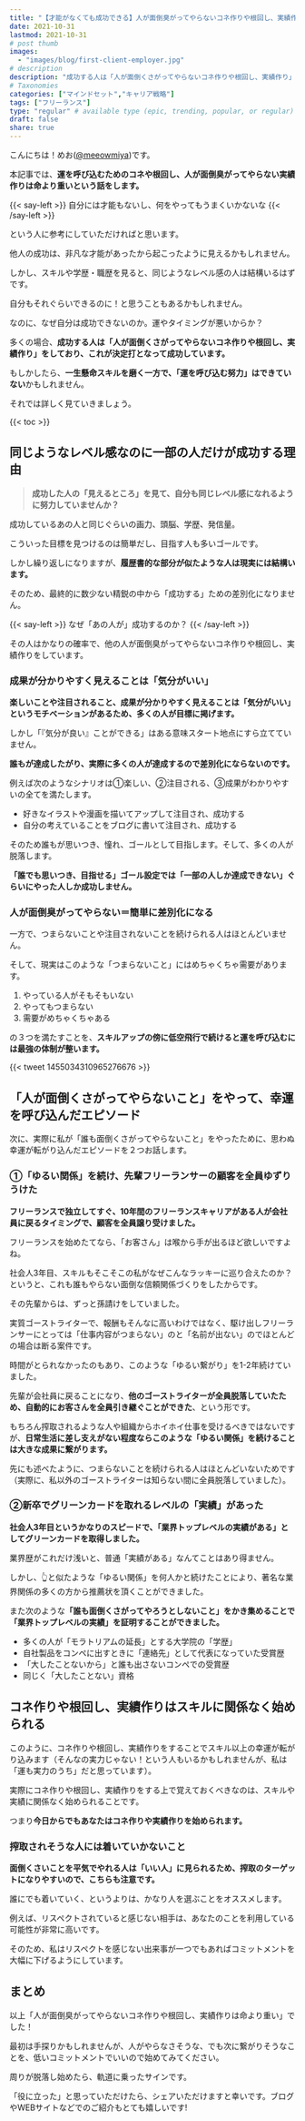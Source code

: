 ```yaml
---
title: "【才能がなくても成功できる】人が面倒臭がってやらないコネ作りや根回し、実績作りは命より重い【運がいい人の特徴｜運を呼び込む｜転職｜就職｜成功する人】"
date: 2021-10-31
lastmod: 2021-10-31
# post thumb
images:
  - "images/blog/first-client-employer.jpg"
# description
description: "成功する人は「人が面倒くさがってやらないコネ作りや根回し、実績作り」をしており、これが決定打となって成功しています。"
# Taxonomies
categories: ["マインドセット","キャリア戦略"]
tags: ["フリーランス"]
type: "regular" # available type (epic, trending, popular, or regular)
draft: false
share: true
---
```


こんにちは！めお(<a href="https://twitter.com/meeowmiya" target="_blank">@meeowmiya</a>)です。

本記事では、<span class="keiko-red">**運を呼び込むためのコネや根回し、人が面倒臭がってやらない実績作りは命より重いという話をします。**</span>

{{< say-left >}}
自分には才能もないし、何をやってもうまくいかないな
{{< /say-left >}}

という人に参考にしていただければと思います。

他人の成功は、非凡な才能があったから起こったように見えるかもしれません。

しかし、スキルや学歴・職歴を見ると、同じようなレベル感の人は結構いるはずです。

自分もそれぐらいできるのに！と思うこともあるかもしれません。

なのに、なぜ自分は成功できないのか。運やタイミングが悪いからか？

多くの場合、<span class="keiko-red">**成功する人は「人が面倒くさがってやらないコネ作りや根回し、実績作り」をしており、これが決定打となって成功しています。**</span>

もしかしたら、<span class="keiko-red">**一生懸命スキルを磨く一方で、「運を呼び込む努力」はできていない**</span>かもしれません。

それでは詳しく見ていきましょう。

{{< toc >}}

## 同じようなレベル感なのに一部の人だけが成功する理由

> **成功した人の「見えるところ」を見て、自分も同じレベル感になれるように努力していませんか？**

成功しているあの人と同じぐらいの画力、頭脳、学歴、発信量。

こういった目標を見つけるのは簡単だし、目指す人も多いゴールです。

しかし繰り返しになりますが、<span class="keiko-red">**履歴書的な部分が似たような人は現実には結構います。**</span>

そのため、最終的に数少ない精鋭の中から「成功する」ための差別化になりません。

{{< say-left >}}
なぜ「あの人が」成功するのか？
{{< /say-left >}}

その人はかなりの確率で、他の人が面倒臭がってやらないコネ作りや根回し、実績作りをしています。

### 成果が分かりやすく見えることは「気分がいい」

<span class="keiko-red">**楽しいことや注目されること、成果が分かりやすく見えることは「気分がいい」というモチベーションがあるため、多くの人が目標に掲げます。**</span>

しかし「『気分が良い』ことができる」はある意味スタート地点にすら立てていません。

<span class="keiko-red">**誰もが達成したがり、実際に多くの人が達成するので差別化にならないのです。**</span>

例えば次のようなシナリオは①楽しい、②注目される、③成果がわかりやすいの全てを満たします。

* 好きなイラストや漫画を描いてアップして注目され、成功する
* 自分の考えていることをブログに書いて注目され、成功する

そのため誰もが思いつき、憧れ、ゴールとして目指します。そして、多くの人が脱落します。

<span class="keiko-red">**「誰でも思いつき、目指せる」ゴール設定では「一部の人しか達成できない」ぐらいにやった人しか成功しません。**</span>

### 人が面倒臭がってやらない＝簡単に差別化になる

一方で、つまらないことや注目されないことを続けられる人はほとんどいません。

そして、現実はこのような「つまらないこと」にはめちゃくちゃ需要があります。


1. やっている人がそもそもいない
2. やってもつまらない
3. 需要がめちゃくちゃある

の３つを満たすことを、<span class="keiko-red">**スキルアップの傍に低空飛行で続けると運を呼び込むには最強の体制が整います。**</span>

{{< tweet 1455034310965276676 >}}


## 「人が面倒くさがってやらないこと」をやって、幸運を呼び込んだエピソード

次に、実際に私が「誰も面倒くさがってやらないこと」をやったために、思わぬ幸運が転がり込んだエピソードを２つお話します。

### ①「ゆるい関係」を続け、先輩フリーランサーの顧客を全員ゆずりうけた

<span class="keiko-red">**フリーランスで独立してすぐ、10年間のフリーランスキャリアがある人が会社員に戻るタイミングで、顧客を全員譲り受けました。**</span>

フリーランスを始めたてなら、「お客さん」は喉から手が出るほど欲しいですよね。

社会人3年目、スキルもそこそこの私がなぜこんなラッキーに巡り合えたのか？というと、これも誰もやらない面倒な信頼関係づくりをしたからです。

その先輩からは、ずっと孫請けをしていました。

実質ゴーストライターで、報酬もそんなに高いわけではなく、駆け出しフリーランサーにとっては「仕事内容がつまらない」のと「名前が出ない」のでほとんどの場合は断る案件です。

時間がとられなかったのもあり、このような「ゆるい繋がり」を1-2年続けていました。

先輩が会社員に戻ることになり、<span class="keiko-red">**他のゴーストライターが全員脱落していたため、自動的にお客さんを全員引き継ぐことができた**</span>、という形です。

もちろん搾取されるような人や組織からホイホイ仕事を受けるべきではないですが、<span class="keiko-red">**日常生活に差し支えがない程度ならこのような「ゆるい関係」を続けることは大きな成果に繋がります。**</span>

先にも述べたように、つまらないことを続けられる人はほとんどいないためです（実際に、私以外のゴーストライターは知らない間に全員脱落していました）。

### ②新卒でグリーンカードを取れるレベルの「実績」があった

<span class="keiko-red">**社会人3年目というかなりのスピードで、「業界トップレベルの実績がある」としてグリーンカードを取得しました。**</span>

業界歴がこれだけ浅いと、普通「実績がある」なんてことはあり得ません。

しかし、👆と似たような「ゆるい関係」を何人かと続けたことにより、著名な業界関係の多くの方から推薦状を頂くことができました。

また次のような<span class="keiko-red">**「誰も面倒くさがってやろうとしないこと」をかき集めることで「業界トップレベルの実績」を証明することができました。**</span>

* 多くの人が「モラトリアムの延長」とする大学院の「学歴」
* 自社製品をコンペに出すときに「連絡先」として代表になっていた受賞歴
* 「大したことないから」と誰も出さないコンペでの受賞歴
* 同じく「大したことない」資格

## コネ作りや根回し、実績作りはスキルに関係なく始められる

このように、コネ作りや根回し、実績作りをすることでスキル以上の幸運が転がり込みます（そんなの実力じゃない！という人もいるかもしれませんが、私は「運も実力のうち」だと思っています）。

実際にコネ作りや根回し、実績作りをする上で覚えておくべきなのは、スキルや実績に関係なく始められることです。

つまり<span class="keiko-red">**今日からでもあなたはコネ作りや実績作りを始められます。**</span>

### 搾取されそうな人には着いていかないこと

<span class="keiko-red">**面倒くさいことを平気でやれる人は「いい人」に見られるため、搾取のターゲットになりやすいので、こちらも注意です。**</span>

誰にでも着いていく、というよりは、かなり人を選ぶことをオススメします。

例えば、リスペクトされていると感じない相手は、あなたのことを利用している可能性が非常に高いです。

そのため、私はリスペクトを感じない出来事が一つでもあればコミットメントを大幅に下げるようにしています。

## まとめ

以上「人が面倒臭がってやらないコネ作りや根回し、実績作りは命より重い」でした！

最初は手探りかもしれませんが、人がやらなさそうな、でも次に繋がりそうなことを、低いコミットメントでいいので始めてみてください。

周りが脱落し始めたら、軌道に乗ったサインです。

「役に立った」と思っていただけたら、シェアいただけますと幸いです。ブログやWEBサイトなどでのご紹介もとても嬉しいです!